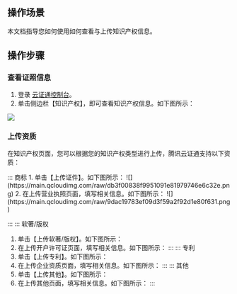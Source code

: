 ﻿
## 操作场景
本文档指导您如何使用如何查看与上传知识产权信息。

## 操作步骤
### 查看证照信息
1. 登录 [云证通控制台](https://console.cloud.tencent.com/tdcp/evaluation)。
2. 单击侧边栏【知识产权】，即可查看知识产权信息。如下图所示：

![](https://main.qcloudimg.com/raw/84f307bb7ed3380cd426bc5d5785b967.png)

### 上传资质
在知识产权页面，您可以根据您的知识产权类型进行上传，腾讯云证通支持以下资质：

<dx-tabs>
::: 商标
1. 单击【上传证件】。如下图所示：
![](https://main.qcloudimg.com/raw/db3f00838f9951091e81979746e6c32e.png)
2. 在上传营业执照页面，填写相关信息。如下图所示：
![](https://main.qcloudimg.com/raw/9dac19783ef09d3f59a2f92d1e80f631.png)

:::
::: 软著/版权
1. 单击【上传软著/版权】。如下图所示：
2. 在上传开户许可证页面，填写相关信息。如下图所示：
::: 
::: 专利
1. 单击【上传专利】。如下图所示：
2. 在上传企业资质页面，填写相关信息。如下图所示：
:::
::: 其他
1. 单击【上传其他】。如下图所示：
2. 在上传其他页面，填写相关信息。如下图所示：
:::
</dx-tabs>




